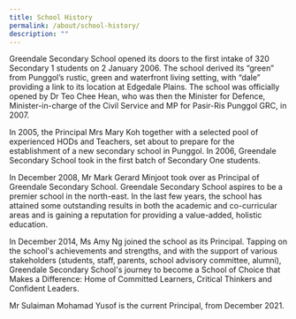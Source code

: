 ```yaml
---
title: School History
permalink: /about/school-history/
description: ""
---
```

Greendale Secondary School opened its doors to the first intake of 320 Secondary 1 students on 2 January 2006. The school derived its “green” from Punggol’s rustic, green and waterfront living setting, with “dale” providing a link to its location at Edgedale Plains. The school was officially opened by Dr Teo Chee Hean, who was then the Minister for Defence, Minister-in-charge of the Civil Service and MP for Pasir-Ris Punggol GRC, in 2007.

In 2005, the Principal Mrs Mary Koh together with a selected pool of experienced HODs and Teachers, set about to prepare for the establishment of a new secondary school in Punggol. In 2006, Greendale Secondary School took in the first batch of Secondary One students.

In December 2008, Mr Mark Gerard Minjoot took over as Principal of Greendale Secondary School. Greendale Secondary School aspires to be a premier school in the north-east. In the last few years, the school has attained some outstanding results in both the academic and co-curricular areas and is gaining a reputation for providing a value-added, holistic education.

In December 2014, Ms Amy Ng joined the school as its Principal. Tapping on the school's achievements and strengths, and with the support of various stakeholders (students, staff, parents, school advisory committee, alumni), Greendale Secondary School's journey to become a School of Choice that Makes a Difference: Home of Committed Learners, Critical Thinkers and Confident Leaders.

Mr Sulaiman Mohamad Yusof is the current Principal, from December 2021.